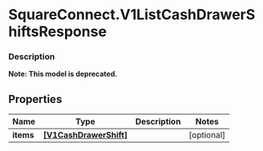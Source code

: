 # SquareConnect.V1ListCashDrawerShiftsResponse

### Description
**Note: This model is deprecated.**



## Properties
Name | Type | Description | Notes
------------ | ------------- | ------------- | -------------
**items** | [**[V1CashDrawerShift]**](V1CashDrawerShift.md) |  | [optional] 


